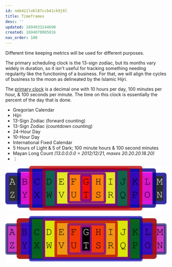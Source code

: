 ```yaml
---
id: nmb42ilobl87ccb41ck9j6l
title: Timeframes
desc: ''
updated: 1694933244690
created: 1694070085016
nav_order: 100
---
```


Different time keeping metrics will be used for different purposes.

The primary scheduling clock is the 13-sign zodiac, but its months vary widely in duration, so it isn't useful for tracking something needing regularity like the functioning of a business. For that, we will align the cycles of business to the moon as delineated by the Islamic Hijri.

The [primary clock](https://z13cdn.web.app) is a decimal one with 10 hours per day, 100 minutes per hour, & 100 seconds per minute. The time on this clock is essentially the percent of the day that is done.

* Gregorian Calendar
* Hijri
* 13-Sign Zodiac (forward counting)
* 13-Sign Zodiac (countdown counting)
* 24-Hour Day
* 10-Hour Day
* International Fixed Calendar
* 5 Hours of Light & 5 of Dark; 100 minute hours & 100 second minutes
* Mayan Long Count *(13.0.0.0.0 = 2012/12/21, maxes 20.20.20.18.20)*
* ⋮

![Teams](assets/images/teams.svg)

![Shifted Teams](assets/images/shifted%20teams.svg)
